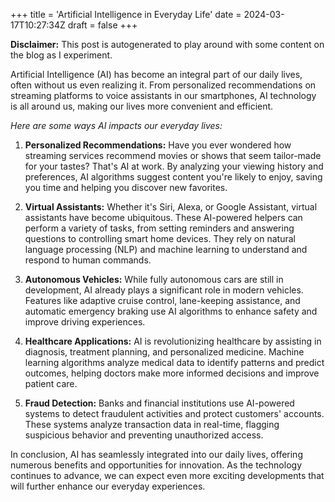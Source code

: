 +++
title = 'Artificial Intelligence in Everyday Life'
date = 2024-03-17T10:27:34Z
draft = false
+++

**Disclaimer:** This post is autogenerated to play around with some content on the blog as I experiment.

Artificial Intelligence (AI) has become an integral part of our daily lives, often without us even realizing it. From personalized recommendations on streaming platforms to voice assistants in our smartphones, AI technology is all around us, making our lives more convenient and efficient.

*Here are some ways AI impacts our everyday lives:*

1. **Personalized Recommendations:** Have you ever wondered how streaming services recommend movies or shows that seem tailor-made for your tastes? That's AI at work. By analyzing your viewing history and preferences, AI algorithms suggest content you're likely to enjoy, saving you time and helping you discover new favorites.

2. **Virtual Assistants:** Whether it's Siri, Alexa, or Google Assistant, virtual assistants have become ubiquitous. These AI-powered helpers can perform a variety of tasks, from setting reminders and answering questions to controlling smart home devices. They rely on natural language processing (NLP) and machine learning to understand and respond to human commands.

3. **Autonomous Vehicles:** While fully autonomous cars are still in development, AI already plays a significant role in modern vehicles. Features like adaptive cruise control, lane-keeping assistance, and automatic emergency braking use AI algorithms to enhance safety and improve driving experiences.

4. **Healthcare Applications:** AI is revolutionizing healthcare by assisting in diagnosis, treatment planning, and personalized medicine. Machine learning algorithms analyze medical data to identify patterns and predict outcomes, helping doctors make more informed decisions and improve patient care.

5. **Fraud Detection:** Banks and financial institutions use AI-powered systems to detect fraudulent activities and protect customers' accounts. These systems analyze transaction data in real-time, flagging suspicious behavior and preventing unauthorized access.

In conclusion, AI has seamlessly integrated into our daily lives, offering numerous benefits and opportunities for innovation. As the technology continues to advance, we can expect even more exciting developments that will further enhance our everyday experiences.
